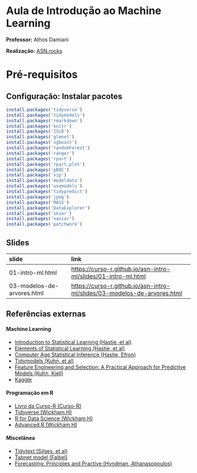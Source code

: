 
<!-- README.md is generated from README.Rmd. Please edit that file -->

# Aula de Introdução ao Machine Learning

**Professor:** Athos Damiani

**Realização:** [ASN.rocks](https://asn.rocks/)

# Pré-requisitos

## Configuração: Instalar pacotes

``` r
install.packages('tidyverse')
install.packages('tidymodels')
install.packages('rmarkdown')
install.packages('knitr')
install.packages('ISLR')
install.packages('glmnet')
install.packages('xgboost')
install.packages('randomForest')
install.packages('ranger')
install.packages('rpart')
install.packages('rpart.plot')
install.packages('pROC')
install.packages('vip')
install.packages('modeldata')
install.packages('usemodels')
install.packages('tidypredict')
install.packages('jpeg')
install.packages('MASS')
install.packages('DataExplorer')
install.packages('skimr')
install.packages('naniar')
install.packages('patchwork')
```

## Slides

| slide                      | link                                                                       |
|:---------------------------|:---------------------------------------------------------------------------|
| 01-intro-ml.html           | <https://curso-r.github.io/asn-intro-ml/slides/01-intro-ml.html>           |
| 03-modelos-de-arvores.html | <https://curso-r.github.io/asn-intro-ml/slides/03-modelos-de-arvores.html> |

## Referências externas

#### Machine Learning

-   [Introduction to Statistical Learning (Hastie, et
    al)](https://web.stanford.edu/~hastie/ISLRv2_website.pdf)
-   [Elements of Statistical Learning (Hastie, et
    al)](https://web.stanford.edu/~hastie/Papers/ESLII.pdf)
-   [Computer Age Statistical Inference (Hastie,
    Efron)](https://web.stanford.edu/~hastie/CASI_files/PDF/casi.pdf)
-   [Tidymodels (Kuhn, et al)](https://www.tidymodels.org/)
-   [Feature Engineering and Selection: A Practical Approach for
    Predictive Models (Kuhn, Kjell)](http://www.feat.engineering/)
-   [Kaggle](https://www.kaggle.com/)

#### Programação em R

-   [Livro da Curso-R (Curso-R)](https://livro.curso-r.com/)
-   [Tidyverse (Wickham H)](https://www.tidyverse.org/)
-   [R for Data Science (Wickham H)](https://r4ds.had.co.nz/)
-   [Advanced R (Wickham H)](https://adv-r.hadley.nz/)

#### Miscelânea

-   [Tidytext (Silges, et al)](https://www.tidytextmining.com/)
-   [Tabnet model (Falbel)](https://mlverse.github.io/tabnet/)
-   [Forecasting: Principles and Practive (Hyndman,
    Athanasopoulos)](https://otexts.com/fpp3/)
